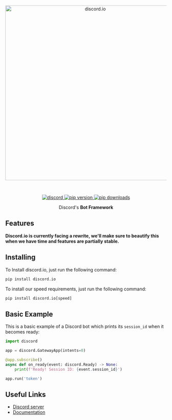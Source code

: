 <div align='center'>
    <br />
    <p>
        <a href="https://github.com/VincentRPS/discord.io"><img src="https://raw.githubusercontent.com/VincentRPS/discord.io/master/docs/assets/discord.io.png" width="546" alt="discord.io" /></a>
    </p>
    <br />
    <p>
        <a href="https://discord.gg/cvCAwntVhm"><img src="https://img.shields.io/discord/935701676948590642?color=5865F2&logo=discord&logoColor=white" alt="discord"> </a>
        <a href="https://pypi.org/project/discord.io"><img src="https://img.shields.io/pypi/v/discord.io?label=pip" alt="pip version"> </a>
        <a href="https://pypi.org/project/discord.io"><img src="https://static.pepy.tech/personalized-badge/discord-io?period=total&units=abbreviation&left_color=grey&right_color=green&left_text=downloads" alt="pip downloads"> </a>
    </p>
</div>

<p align='center'>
Discord's <b>Bot Framework</b>
</p>

## Features

**Discord.io is currently facing a rewrite, we'll make sure to beautify this when we have time and features are partially stable.**

## Installing

To Install discord.io, just run the following command:

```py
pip install discord.io
```

To install our speed requirements, just run the following command:

```py
pip install discord.io[speed]
```

## Basic Example

This is a basic example of a Discord bot which prints its `session_id` when it becomes ready:

```py
import discord

app = discord.GatewayApp(intents=0)

@app.subscribe()
async def on_ready(event: discord.Ready) -> None:
    print(f'Ready! Session ID: {event.session_id}')

app.run('token')
```

## Useful Links

- [Discord server](https://discord.gg/cvCAwntVhm)
- [Documentation](https://discord.readthedocs.io/)
